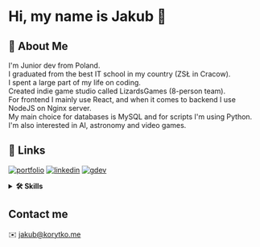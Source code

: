 
# Hi, my name is Jakub 👋

## 🚀 About Me
I'm Junior dev from Poland.  
I graduated from the best IT school in my country (ZSŁ in Cracow).  
I spent a large part of my life on coding.  
Created indie game studio called LizardsGames (8-person team).  
For frontend I mainly use React, and when it comes to backend I use NodeJS on Nginx server.  
My main choice for databases is MySQL and for scripts I'm using Python.  
I'm also interested in AI, astronomy and video games.  

## 🔗 Links
[![portfolio](https://img.shields.io/badge/my_portfolio-ffd700?style=for-the-badge&logo=ko-fi&logoColor=black)](https://korytko.dev)
[![linkedin](https://img.shields.io/badge/linkedin-0A66C2?style=for-the-badge&logo=linkedin&logoColor=white)](https://www.linkedin.com/in/jakub-korytko/)
[![gdev](https://img.shields.io/badge/google%20developer-0F9D58?style=for-the-badge&logo=google&logoColor=white)](https://g.dev/korytko)

<details>
  
  <summary><b>🛠 Skills</b></summary>
  <br />
  
<hr />
  
![Filled star](https://korytko.dev/static/github_icons/star_filled.png)
![Filled star](https://korytko.dev/static/github_icons/star_filled.png)
![Filled star](https://korytko.dev/static/github_icons/star_filled.png)
![Filled star](https://korytko.dev/static/github_icons/star_filled.png) 
![Filled star](https://korytko.dev/static/github_icons/star_filled.png)

![HTML5](https://korytko.dev/static/github_icons/html5.png)
![CSS3](https://korytko.dev/static/github_icons/css3.png)
![JavaScript](https://korytko.dev/static/github_icons/javascript.png)
![PHP](https://korytko.dev/static/github_icons/php.png)

<hr />

![Filled star](https://korytko.dev/static/github_icons/star_filled.png)
![Filled star](https://korytko.dev/static/github_icons/star_filled.png)
![Filled star](https://korytko.dev/static/github_icons/star_filled.png)
![Filled star](https://korytko.dev/static/github_icons/star_filled.png)
![Empty star](https://korytko.dev/static/github_icons/star_empty.png)

![MySQL](https://korytko.dev/static/github_icons/mysql.png)
![NodeJS](https://korytko.dev/static/github_icons/nodedotjs.png)
![Handlebars](https://korytko.dev/static/github_icons/handlebarsdotjs.png)
![JQuery](https://korytko.dev/static/github_icons/jquery.png)
![Git](https://korytko.dev/static/github_icons/git.png)

<hr />

![Filled star](https://korytko.dev/static/github_icons/star_filled.png)
![Filled star](https://korytko.dev/static/github_icons/star_filled.png)
![Filled star](https://korytko.dev/static/github_icons/star_filled.png)
![Empty star](https://korytko.dev/static/github_icons/star_empty.png)
![Empty star](https://korytko.dev/static/github_icons/star_empty.png)

![React](https://korytko.dev/static/github_icons/react.png)
![Nginx](https://korytko.dev/static/github_icons/nginx.png)
![Python](https://korytko.dev/static/github_icons/python.png)
![Linux](https://korytko.dev/static/github_icons/linux.png)

<hr />

![Filled star](https://korytko.dev/static/github_icons/star_filled.png)
![Filled star](https://korytko.dev/static/github_icons/star_filled.png)
![Empty star](https://korytko.dev/static/github_icons/star_empty.png)
![Empty star](https://korytko.dev/static/github_icons/star_empty.png)
![Empty star](https://korytko.dev/static/github_icons/star_empty.png)

![Bootstrap](https://korytko.dev/static/github_icons/bootstrap.png)
![C#](https://korytko.dev/static/github_icons/csharp.png)

<hr />

![Filled star](https://korytko.dev/static/github_icons/star_filled.png)
![Empty star](https://korytko.dev/static/github_icons/star_empty.png)
![Empty star](https://korytko.dev/static/github_icons/star_empty.png)
![Empty star](https://korytko.dev/static/github_icons/star_empty.png)
![Empty star](https://korytko.dev/static/github_icons/star_empty.png)

![Laravel](https://korytko.dev/static/github_icons/laravel.png)
![TypeScript](https://korytko.dev/static/github_icons/typescript.png)

<hr />
 
 </details>


## Contact me

✉️ jakub@korytko.me
